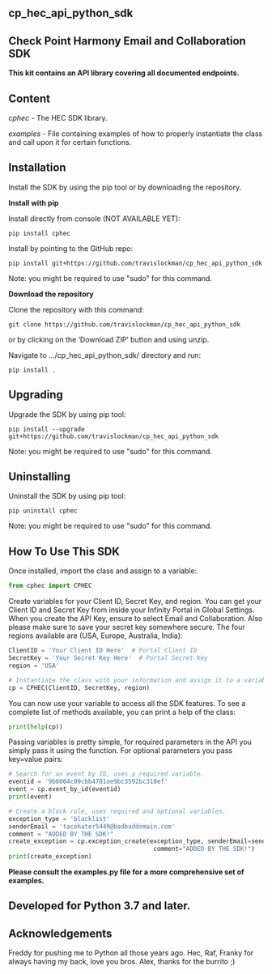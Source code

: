 ## cp_hec_api_python_sdk

## **Check Point Harmony Email and Collaboration SDK**

**This kit contains an API library covering all documented endpoints.**

## **Content**
*cphec* - The HEC SDK library.

*examples* - File containing examples of how to properly instantiate the class and call upon it for certain functions.



## **Installation**

Install the SDK by using the pip tool or by downloading the repository.



**Install with pip**

Install directly from console (NOT AVAILABLE YET):

`pip install cphec`

Install by pointing to the GitHub repo:

`pip install git+https://github.com/travislockman/cp_hec_api_python_sdk`

Note: you might be required to use "sudo" for this command.



**Download the repository**

Clone the repository with this command:

`git clone https://github.com/travislockman/cp_hec_api_python_sdk`

or by clicking on the ‘Download ZIP’ button and using unzip.

Navigate to .../cp_hec_api_python_sdk/ directory and run:

`pip install .`


## **Upgrading**

Upgrade the SDK by using pip tool:

`pip install --upgrade git+https://github.com/travislockman/cp_hec_api_python_sdk`

Note: you might be required to use "sudo" for this command.

## **Uninstalling**

Uninstall the SDK by using pip tool:

`pip uninstall cphec`

Note: you might be required to use "sudo" for this command.


## **How To Use This SDK**

Once installed, import the class and assign to a variable:

```python
from cphec import CPHEC
```

Create variables for your Client ID, Secret Key, and region.
You can get your Client ID and Secret Key from inside your Infinity Portal in Global Settings.
When you create the API Key, ensure to select Email and Collaboration.
Also please make sure to save your secret key somewhere secure.
The four regions available are (USA, Europe, Australia, India):

```python
ClientID = 'Your Client ID Here'  # Portal Client ID
SecretKey = 'Your Secret Key Here'  # Portal Secret Key
region = 'USA'

# Instantiate the class with your information and assign it to a variable.
cp = CPHEC(ClientID, SecretKey, region)
```

You can now use your variable to access all the SDK features.
To see a complete list of methods available, you can print a help of the class:

```python
print(help(cp))
```

Passing variables is pretty simple, for required parameters in the API
you simply pass it using the function.  For optional parameters you
pass key=value pairs:


```python
# Search for an event by ID, uses a required variable.
eventid = '9b0004c09cbb4701ae9bc3592bc310ef'
event = cp.event_by_id(eventid)
print(event)
```

```python
# Create a block rule, uses required and optional variables.
exception_type = 'blacklist'
senderEmail = 'tacohater5449@badbaddomain.com'
comment = "ADDED BY THE SDK!"
create_exception = cp.exception_create(exception_type, senderEmail=senderEmail,
                                        comment="ADDED BY THE SDK!")
print(create_exception)
```

**Please consult the examples.py file for a more comprehensive set of examples.**


## **Developed for Python 3.7 and later.**

## **Acknowledgements**

Freddy for pushing me to Python all those years ago.
Hec, Raf, Franky for always having my back, love you bros.
Alex, thanks for the burrito ;)